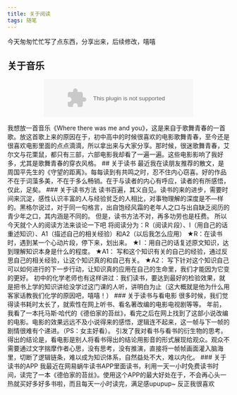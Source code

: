 ```yaml
---
title: 关于阅读
tags: 随笔
---
```

今天匆匆忙忙写了点东西，分享出来，后续修改，嘻嘻
## 关于音乐
<p align="center">
<embed src="//music.163.com/style/swf/widget.swf?sid=5047863&type=2&auto=0&width=320&height=66" width="340" height="86"  allowNetworking="all"></embed>
</p>    
我想放一首音乐《Where there was me and you》，这是来自于歌舞青春的一首歌。放这首歌上来的原因在于，初中高中的时候很喜欢的电影歌舞青春，至今还是很喜欢电影里面的点点滴滴，所以拿出来与大家分享。那时候，很迷歌舞青春，艾尔文与花栗鼠，都只有三部，六部电影我却看了一遍一遍。这些电影影响了我好多，尤其是歌舞青春的穿衣风格。
## 关于读书
最近我在读朋友推荐的散文，是周国平先生的《守望的距离》。每每读到有共鸣之时，忍不住内心窃喜。好的作品不在于词藻多美，不在于多么畅销。在于与读者的内心有呼应，读者的有所感悟，仅此，足矣。
### 关于读书方法
读书百遍，其义自见。读书的来的进步，需要时间来沉淀，感性认识丰富的人与经验贫乏的人相比，对事物理解的深度是不―样的。黑格尔说过，对于同一句格言，出自饱经风霜的老年人之口与出自缺乏阅历的青少年之口，其内涵是不同的。
但是，读书方法不对，再多功劳也是枉费。
所以今天就个人的阅读方法来谈论一下吧
将阅读分为：R（阅读片段）、I（用自己的话重述知识）、A1（描述自己的相关经验）和A2（以后我怎么应用）
★R：在读书时，遇到某一个心动片段，停下来，划出来。
★I ：用自己的话复述原文知识，达到理解知识本身是什么的程度。
★A1： 写和这个知识有关的自己的经验，通过反思自己的相关经验，让这个知识真的和自己有关。
★A2： 写下针对这个知识自己可以如何进行的下一步行动，让知识真的应用在自己的生命里，我们才能因为它变的更好。
初中的化学老师也有这样讲过：我们读书，要达到最好的检验效果，就是把书上学的知识讲给没学过这门课的人听，讲明白为止（这大概就是他为什么用客家话教我们化学的原因吧，嘻嘻！）
### 关于读书与看电影
很多时候，我们觉得读书耗时太长了，就索性在网上听书、看名著改编的电影电视剧等等。
年前，我看了一本托马斯·哈代的《德伯家的苔丝》，看完之后在网上找到了这部小说改编的电影。电影的效果远远不及小说得来的感悟，逻辑连不起来，这一帧与下一帧的剧情很难有个递进。（PS：女主好看）。
引发了我对看书与看书的衍生物的思考。
得出的结论是，看电影是别人将看书得出的结论用影音的形式展现给观众。观众不需要通过文字揣摩作者心思，没有思考，没有推演，直接将一帧帧画面灌入脑海里，切断了逻辑链条，难以成为知识体系，自然益处不大，难以内化。
### 关于读书的APP
我最近在网易蜗牛读书APP里面读书，利用一天一小时免费读书时间，读完了一本《德伯家的苔丝》。使用这个APP的最大好处在于，不会再心头一热就买好多好多书啦，而且每天一小时读完，满足感upupup~
反正我很喜欢
